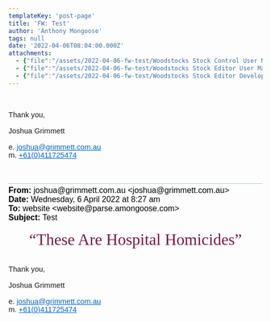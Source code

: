 ```yaml
---
templateKey: 'post-page'
title: 'FW: Test'
author: 'Anthony Mongoose'
tags: null
date: '2022-04-06T08:04:00.000Z'
attachments:
  - {"file":"/assets/2022-04-06-fw-test/Woodstocks Stock Control User Manual.pdf","fileName":"Woodstocks Stock Control User Manual"}
  - {"file":"/assets/2022-04-06-fw-test/Woodstocks Stock Editor User Manual.docx","fileName":"Woodstocks Stock Editor User Manual"}
  - {"file":"/assets/2022-04-06-fw-test/Woodstocks Stock Editor Developer Manual.docx","fileName":"Woodstocks Stock Editor Developer Manual"}
---
```

<html xmlns:o="urn:schemas-microsoft-com:office:office" xmlns:w="urn:schemas-microsoft-com:office:word" xmlns:m="http://schemas.microsoft.com/office/2004/12/omml" xmlns="http://www.w3.org/TR/REC-html40">
<head>
<meta http-equiv="Content-Type" content="text/html; charset=Windows-1252">
<meta name="Generator" content="Microsoft Word 15 (filtered medium)">
<style><!--
/* Font Definitions */
@font-face
	{font-family:Helvetica;
	panose-1:0 0 0 0 0 0 0 0 0 0;}
@font-face
	{font-family:"Cambria Math";
	panose-1:2 4 5 3 5 4 6 3 2 4;}
@font-face
	{font-family:Calibri;
	panose-1:2 15 5 2 2 2 4 3 2 4;}
@font-face
	{font-family:"Malgun Gothic";
	panose-1:2 11 5 3 2 0 0 2 0 4;}
@font-face
	{font-family:"\@Malgun Gothic";}
@font-face
	{font-family:-webkit-standard;
	panose-1:2 11 6 4 2 2 2 2 2 4;}
/* Style Definitions */
p.MsoNormal, li.MsoNormal, div.MsoNormal
	{margin:0cm;
	font-size:10.0pt;
	font-family:"Calibri",sans-serif;}
a:link, span.MsoHyperlink
	{mso-style-priority:99;
	color:#0563C1;
	text-decoration:underline;}
span.EmailStyle18
	{mso-style-type:personal-reply;
	font-family:"Calibri",sans-serif;
	color:windowtext;}
.MsoChpDefault
	{mso-style-type:export-only;
	font-size:10.0pt;}
@page WordSection1
	{size:612.0pt 792.0pt;
	margin:72.0pt 72.0pt 72.0pt 72.0pt;}
div.WordSection1
	{page:WordSection1;}
--></style>
</head>
<body lang="EN-AU" link="#0563C1" vlink="#954F72" style="word-wrap:break-word">
<div class="WordSection1">
<p class="MsoNormal"><span style="font-size:11.0pt"><o:p>&nbsp;</o:p></span></p>
<p class="MsoNormal"><span style="font-size:11.0pt"><o:p>&nbsp;</o:p></span></p>
<div>
<div>
<div>
<p class="MsoNormal"><span style="font-size:11.0pt;font-family:Helvetica">Thank you,<o:p></o:p></span></p>
<p class="MsoNormal"><span style="font-size:11.0pt;font-family:Helvetica"><o:p>&nbsp;</o:p></span></p>
<p class="MsoNormal"><span style="font-size:11.0pt;font-family:Helvetica">Joshua Grimmett<o:p></o:p></span></p>
<p class="MsoNormal"><span style="font-size:11.0pt;font-family:Helvetica"><o:p>&nbsp;</o:p></span></p>
<p class="MsoNormal"><span style="font-size:11.0pt;font-family:Helvetica">e. <a href="mailto:joshua@grimmett.com.au">
joshua@grimmett.com.au</a><o:p></o:p></span></p>
<p class="MsoNormal"><span style="font-size:11.0pt;font-family:Helvetica">m. <a href="tel:61411725474">
+61(0)411725474</a><o:p></o:p></span></p>
<p class="MsoNormal"><span style="font-size:11.0pt;font-family:Helvetica"><o:p>&nbsp;</o:p></span></p>
</div>
</div>
</div>
<p class="MsoNormal"><span style="font-size:11.0pt"><o:p>&nbsp;</o:p></span></p>
<p class="MsoNormal"><span style="font-size:11.0pt"><o:p>&nbsp;</o:p></span></p>
<div style="border:none;border-top:solid #B5C4DF 1.0pt;padding:3.0pt 0cm 0cm 0cm">
<p class="MsoNormal" style="margin-bottom:12.0pt"><b><span style="font-size:12.0pt;color:black">From:
</span></b><span style="font-size:12.0pt;color:black">joshua@grimmett.com.au &lt;joshua@grimmett.com.au&gt;<br>
<b>Date: </b>Wednesday, 6 April 2022 at 8:27 am<br>
<b>To: </b>website &lt;website@parse.amongoose.com&gt;<br>
<b>Subject: </b>Test<o:p></o:p></span></p>
</div>
<p class="MsoNormal" align="center" style="mso-margin-top-alt:auto;mso-margin-bottom-alt:auto;text-align:center">
<span style="font-size:24.0pt;font-family:&quot;-webkit-standard&quot;,serif;color:#741B47">“These Are Hospital Homicides”</span><span style="font-size:11.0pt"><o:p></o:p></span></p>
<p class="MsoNormal"><span style="font-size:11.0pt;font-family:Helvetica">&nbsp;</span><span style="font-size:11.0pt"><o:p></o:p></span></p>
<p class="MsoNormal"><span style="font-size:11.0pt;font-family:Helvetica">&nbsp;</span><span style="font-size:11.0pt"><o:p></o:p></span></p>
<div>
<div>
<p class="MsoNormal"><span style="font-size:11.0pt;font-family:Helvetica">Thank you,</span><span style="font-size:11.0pt"><o:p></o:p></span></p>
<p class="MsoNormal"><span style="font-size:11.0pt;font-family:Helvetica">&nbsp;</span><span style="font-size:11.0pt"><o:p></o:p></span></p>
<p class="MsoNormal"><span style="font-size:11.0pt;font-family:Helvetica">Joshua Grimmett</span><span style="font-size:11.0pt"><o:p></o:p></span></p>
<p class="MsoNormal"><span style="font-size:11.0pt;font-family:Helvetica">&nbsp;</span><span style="font-size:11.0pt"><o:p></o:p></span></p>
<p class="MsoNormal"><span style="font-size:11.0pt;font-family:Helvetica">e. </span>
<span style="font-size:11.0pt"><a href="mailto:joshua@grimmett.com.au"><span style="font-family:Helvetica">joshua@grimmett.com.au</span></a><o:p></o:p></span></p>
<p class="MsoNormal"><span style="font-size:11.0pt;font-family:Helvetica">m. </span>
<span style="font-size:11.0pt"><a href="tel:61411725474"><span style="font-family:Helvetica">+61(0)411725474</span></a><o:p></o:p></span></p>
<p class="MsoNormal"><span style="font-size:11.0pt;font-family:Helvetica">&nbsp;</span><span style="font-size:11.0pt"><o:p></o:p></span></p>
</div>
</div>
<p class="MsoNormal"><span style="font-size:11.0pt">&nbsp;<o:p></o:p></span></p>
</div>
</body>
</html>
